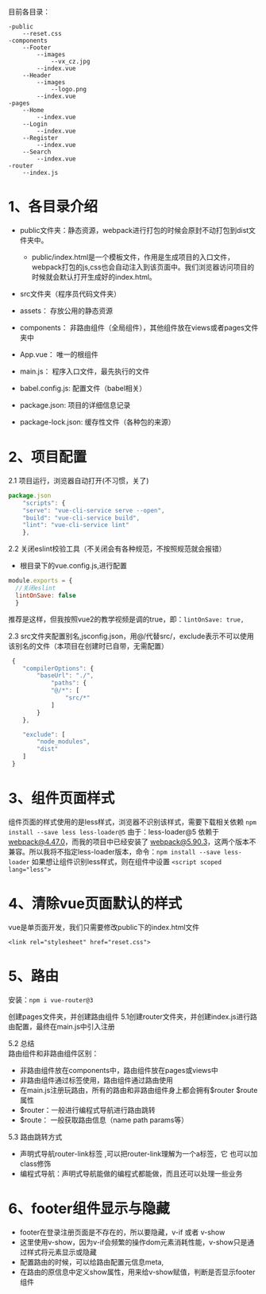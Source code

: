 目前各目录：
```
-public
    --reset.css
-components
    --Footer
        --images
            --vx_cz.jpg
        --index.vue
    --Header
        --images
            --logo.png
        --index.vue
-pages
    --Home
        --index.vue
    --Login
        --index.vue
    --Register
        --index.vue
    --Search
        --index.vue
-router
    --index.js

```

# 1、各目录介绍
- public文件夹：静态资源，webpack进行打包的时候会原封不动打包到dist文件夹中。
  - public/index.html是一个模板文件，作用是生成项目的入口文件，webpack打包的js,css也会自动注入到该页面中。我们浏览器访问项目的时候就会默认打开生成好的index.html。

- src文件夹（程序员代码文件夹）
- assets： 存放公用的静态资源
- components： 非路由组件（全局组件），其他组件放在views或者pages文件夹中
- App.vue： 唯一的根组件
- main.js： 程序入口文件，最先执行的文件

- babel.config.js: 配置文件（babel相关）
- package.json: 项目的详细信息记录
- package-lock.json: 缓存性文件（各种包的来源）

# 2、项目配置
2.1 项目运行，浏览器自动打开(不习惯，关了)
```js
package.json
    "scripts": {
    "serve": "vue-cli-service serve --open",
    "build": "vue-cli-service build",
    "lint": "vue-cli-service lint"
    },
```
2.2 关闭eslint校验工具（不关闭会有各种规范，不按照规范就会报错）   
- 根目录下的vue.config.js,进行配置
```js
module.exports = {
  //关闭eslint
  lintOnSave: false
  }
```
推荐是这样，但我按照vue2的教学视频是调的true，即：``lintOnSave: true,``

2.3 src文件夹配置别名,jsconfig.json，用@/代替src/，exclude表示不可以使用该别名的文件（本项目在创建时已自带，无需配置）
```js
 {
    "compilerOptions": {
        "baseUrl": "./",
            "paths": {
            "@/*": [
                "src/*"
            ]
        }
    },

    "exclude": [
        "node_modules",
        "dist"
    ]
 }
```

# 3、组件页面样式
组件页面的样式使用的是less样式，浏览器不识别该样式，需要下载相关依赖
`npm install --save less less-loader@5`
由于：less-loader@5 依赖于 webpack@4.47.0，而我的项目中已经安装了 webpack@5.90.3，这两个版本不兼容。所以我将不指定less-loader版本，命令：``npm install --save less-loader``
如果想让组件识别less样式，则在组件中设置
`<script scoped lang="less">`

# 4、清除vue页面默认的样式  
vue是单页面开发，我们只需要修改public下的index.html文件

`<link rel="stylesheet" href="reset.css">`

# 5、路由
安装：``npm i vue-router@3``

创建pages文件夹，并创建路由组件
5.1创建router文件夹，并创建index.js进行路由配置，最终在main.js中引入注册

5.2 总结  
路由组件和非路由组件区别：
- 非路由组件放在components中，路由组件放在pages或views中
- 非路由组件通过标签使用，路由组件通过路由使用
- 在main.js注册玩路由，所有的路由和非路由组件身上都会拥有$router $route属性
- $router：一般进行编程式导航进行路由跳转
- $route： 一般获取路由信息（name path params等）

5.3 路由跳转方式   
- 声明式导航router-link标签 <router-link to=“path”>,可以把router-link理解为一个a标签，它 也可以加class修饰
- 编程式导航：声明式导航能做的编程式都能做，而且还可以处理一些业务

# 6、footer组件显示与隐藏
- footer在登录注册页面是不存在的，所以要隐藏，v-if 或者 v-show
- 这里使用v-show，因为v-if会频繁的操作dom元素消耗性能，v-show只是通过样式将元素显示或隐藏
- 配置路由的时候，可以给路由配置元信息meta,
- 在路由的原信息中定义show属性，用来给v-show赋值，判断是否显示footer组件
  
#